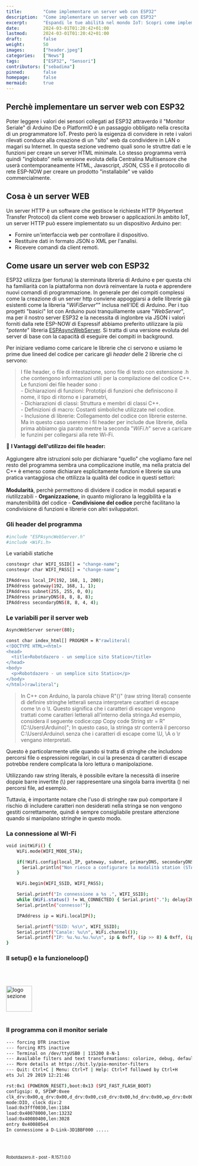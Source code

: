 ```yaml
---
title:        "Come implementare un server web con ESP32"
description:  "Come implementare un server web con ESP32"
excerpt:      "Espandi le tue abilità nel mondo IoT: Scopri come implementare un Server Web con ESP32 - La prima parte della guida completa per creare e gestire un Server Web Utilizzando la potente piattaforma ESP32!..."
date:         2024-03-01T01:20:42+01:00
lastmod:      2024-03-01T01:20:42+01:00
draft:        false
weight:       50
images:       ["header.jpeg"]
categories:   ["News"]
tags:         ["ESP32", "Sensori"]
contributors: ["sebadima"]
pinned:       false
homepage:     false
mermaid:      true
---
```




<!-- 
<img width="300" class="x figure-img img-fluid lazyload blur-up"  src="/images/154.png" alt="schema connessioni">
<strong>1</strong>. <span style="background-color:#eeeeee"> Controllo delle versioni</span>:
img width="70" class="x figure-img img-fluid lazyload blur-up"  src="/hog/inter.svg" alt="logo sezione"><br><br>

```bash
```     
<div class="alert alert-doks d-flexflex-shrink-1" role="alert">🔑.</div>

-->



## Perchè implementare un server web con ESP32

Poter leggere i valori dei sensori collegati ad ESP32 attraverdo il "Monitor Seriale" di Arduino IDe o PlatformIO è un passaggio obbligato nella crescita di un programmatore IoT. Presto però la esigenza di convidere in rete i valori rilevati conduce alla creazione di un "sito" web da condividere in LAN o magari su Internet. In questa sezione vedremo quali sono le struttre dati e le funzioni per creare un server HTML minimale. Lo stesso programma verrà quindi "inglobato" nella versione evoluta della Centralina Multisensore che userà contemporaneamente HTML, Javascript, JSON, CSS e il protocollo di rete ESP-NOW per creare un prodotto "installabile" ve valido commercialmente.

## Cosa è un server WEB

Un server HTTP è un software che gestisce le richieste HTTP (Hypertext Transfer Protocol) da client come web browser o applicazioni.In ambito IoT, un server HTTP può essere implementato su un dispositivo Arduino per:

- Fornire un'interfaccia web per controllare il dispositivo.
- Restituire dati in formato JSON o XML per l'analisi.
- Ricevere comandi da client remoti.

## Come usare un server web con ESP32

ESP32 utilizza (per fortuna) la sterminata libreria di Arduino e per questa chi ha familiarità con la piattaforma non dovrà reinventare la ruota e apprendere nuovi comandi di programmazione. In generale per dei compiti complessi come la creazione di un server http conviene appoggiarsi a delle librerie già esistenti come la libreria "*WiFiServer*"" inclusa nell'IDE di Arduino. 
Per i tuo progetti "basici" Iot con Arduino puoi tranquillamente usare "*WebServer*", ma per il nostro server ESP32 e la necessita di inglonbre via JSON i valori forniti dalla rete ESP-NOW di Espressif abbiamo preferito utilizzare la più "*potente*" libreria <a href="https://github.com/me-no-dev/ESPAsyncWebServer" target="_blank">ESPAsyncWebServer</a>. Si tratta di una versione evoluta del server di base con la capacità di eseguire dei compiti in background. 

Per iniziare vediamo come caricare le librerie che ci servono e usiamo le prime due lineed del codice per caricare gli *header* delle 2 librerie che ci servono:

> I file header, o file di intestazione, sono file di testo con estensione .h che contengono informazioni utili per la compilazione del codice C++. <br>Le funzioni dei file header sono :<br>- Dichiarazioni di funzioni: Prototipi di funzioni che definiscono il nome, il tipo di ritorno e i parametri, 
<br>- Dichiarazioni di classi: Struttura e membri di classi C++.
<br>- Definizioni di macro: Costanti simboliche utilizzate nel codice.
<br>- Inclusione di librerie: Collegamento del codice con librerie esterne.
Ma in questo caso useremo i fil header per include due librerie, della prima abbiamo gia parato mentre la seconda "*WiFi.h*" serve a caricare le funzini per collegarsi alla rete Wi-Fi.

<div class="alert alert-doks d-flexflex-shrink-1" role="alert">🔑
<strong>I Vantaggi dell'utilizzo dei file header:</strong><br><br>
Aggiungere altre istruzioni solo per dichiarare "quello" che vogliamo fare nel resto del programma sembra una complicazione inutile, ma nella pratcia del C++ è emerso come dichiarare esplicitamente funzioni e librerie sia una pratica vantaggiosa che ottilizza la qualità del codice in questi settori:
<br><br><strong>Modularità</strong>, perchè permettono di dividere il codice in moduli separati e riutilizzabili - <strong>Organizzazione</strong>, in quanto migliorano la leggibilità e la manutenibilità del codice - <strong>Condivisione del codice</strong> perchè facilitano la condivisione di funzioni e librerie con altri sviluppatori.
</div>

### Gli header del programma

```bash
#include "ESPAsyncWebServer.h"
#include <WiFi.h>
```    

Le variabili statiche

```bash
constexpr char WIFI_SSID[] = "change-name";
constexpr char WIFI_PASS[] = "change-name";

IPAddress local_IP(192, 168, 1, 200);
IPAddress gateway(192, 168, 1, 1);
IPAddress subnet(255, 255, 0, 0);
IPAddress primaryDNS(8, 8, 8, 8);
IPAddress secondaryDNS(8, 8, 4, 4);
```

### Le variabili per il server web

```bash
AsyncWebServer server(80);

const char index_html[] PROGMEM = R"rawliteral(
<!DOCTYPE HTML><html>
<head>
  <title>Robotdazero - un semplice sito Statico</title>
</head>
<body>
  <p>Robotdazero - un semplice sito Statico</p>
</body>
</html>)rawliteral";
```


> In C++ con Arduino, la parola chiave R"()" (raw string literal) consente di definire stringhe letterali senza interpretare caratteri di escape come \n o \t. Questo significa che i caratteri di escape vengono trattati come caratteri letterali all'interno della stringa.Ad esempio, considera il seguente codice:cpp
Copy code
String str = R"(C:\Users\Arduino\)";
In questo caso, la stringa str conterrà il percorso C:\Users\Arduino\ senza che i caratteri di escape come \U, \A o \r vengano interpretati.

Questo è particolarmente utile quando si tratta di stringhe che includono percorsi file o espressioni regolari, in cui la presenza di caratteri di escape potrebbe rendere complicata la loro lettura o manipolazione.


 Utilizzando raw string literals, è possibile evitare la necessità di inserire doppie barre invertite (\\) per rappresentare una singola barra invertita (\) nei percorsi file, ad esempio.

Tuttavia, è importante notare che l'uso di stringhe raw può comportare il rischio di includere caratteri non desiderati nella stringa se non vengono gestiti correttamente, quindi è sempre consigliabile prestare attenzione quando si manipolano stringhe in questo modo.



### La connessione al WI-Fi

```bash
void initWiFi() {
    WiFi.mode(WIFI_MODE_STA);

    if(!WiFi.config(local_IP, gateway, subnet, primaryDNS, secondaryDNS)) {
      Serial.println("Non riesco a configurare la modalità station (STA)");
    }

    WiFi.begin(WIFI_SSID, WIFI_PASS);

    Serial.printf("In connessione a %s .", WIFI_SSID);
    while (WiFi.status() != WL_CONNECTED) { Serial.print("."); delay(200); }
    Serial.println("connesso!");

    IPAddress ip = WiFi.localIP();

    Serial.printf("SSID: %s\n", WIFI_SSID);
    Serial.printf("Canale: %u\n", WiFi.channel());
    Serial.printf("IP: %u.%u.%u.%u\n", ip & 0xff, (ip >> 8) & 0xff, (ip >> 16) & 0xff, ip >> 24);
}


```

### Il setup() e la funzioneloop()

```bash
```
<br><br><img width="70" class="x figure-img img-fluid lazyload blur-up"  src="/hog/inter.svg" alt="logo sezione"><br><br>

### Il programma con il monitor seriale

```bash
--- forcing DTR inactive
--- forcing RTS inactive
--- Terminal on /dev/ttyUSB0 | 115200 8-N-1
--- Available filters and text transformations: colorize, debug, default, direct, esp32_exception_decoder, hexlify, log2file, nocontrol, printable, send_on_enter, time
--- More details at https://bit.ly/pio-monitor-filters
--- Quit: Ctrl+C | Menu: Ctrl+T | Help: Ctrl+T followed by Ctrl+H
ets Jul 29 2019 12:21:46

rst:0x1 (POWERON_RESET),boot:0x13 (SPI_FAST_FLASH_BOOT)
configsip: 0, SPIWP:0xee
clk_drv:0x00,q_drv:0x00,d_drv:0x00,cs0_drv:0x00,hd_drv:0x00,wp_drv:0x00
mode:DIO, clock div:2
load:0x3fff0030,len:1184
load:0x40078000,len:13232
load:0x40080400,len:3028
entry 0x400805e4
In connessione a D-Link-3D1BBF000 .....
```     



<br>
<br>
<p style="font-size: 0.80em;">Robotdazero.it - post - R.157.1.0.0</p>